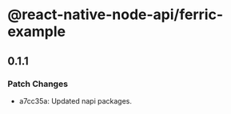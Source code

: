 # @react-native-node-api/ferric-example

## 0.1.1

### Patch Changes

- a7cc35a: Updated napi packages.
